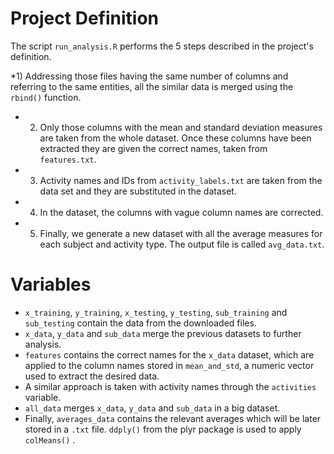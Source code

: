# Project Definition

The script `run_analysis.R` performs the 5 steps described in the project's definition.

*1) Addressing those files having the same number of columns and referring to the same entities, all the similar data is merged using the `rbind()` function.
* 2) Only those columns with the mean and standard deviation measures are taken from the whole dataset. Once these columns have been extracted they are given the correct names, taken from `features.txt`.
* 3) Activity names and IDs from `activity_labels.txt` are taken from the data set and they are substituted in the dataset.
* 4) In the dataset, the columns with vague column names are corrected.
* 5) Finally, we generate a new dataset with all the average measures for each subject and activity type. The output file is called `avg_data.txt`.

# Variables
* `x_training`, `y_training`, `x_testing`, `y_testing`, `sub_training` and `sub_testing` contain the data from the downloaded files.
* `x_data`, `y_data` and `sub_data` merge the previous datasets to further analysis.
* `features` contains the correct names for the `x_data` dataset, which are applied to the column names stored in `mean_and_std`, a numeric vector used to extract the desired data.
* A similar approach is taken with activity names through the `activities` variable.
* `all_data` merges `x_data`, `y_data` and `sub_data` in a big dataset.
* Finally, `averages_data` contains the relevant averages which will be later stored in a `.txt` file. `ddply()` from the plyr package is used to apply `colMeans()` .
